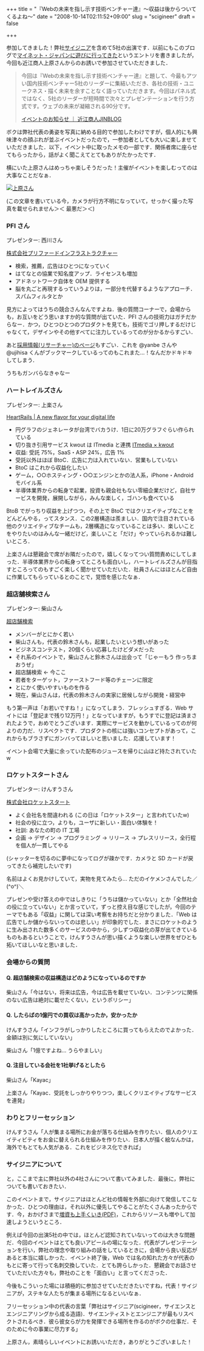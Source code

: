 +++
title = "『Webの未来を指し示す技術ベンチャー達』～収益は後からついてくるよね～"
date = "2008-10-14T02:11:52+09:00"
slug = "scigineer"
draft = false

+++

<p>参加してきました！弊社<a href="http://scigineer.co.jp/" title="サイジニア株式会社">サイジニア</a>を含めて5社の出演です．以前にもこのブログで<a href="http://june29.jp/2008/06/26/mynetjapan/">マイネット・ジャパンに遊びに行ってきた</a>というエントリを書きましたが，今回も近江商人上原さんからのお誘いで参加させていただきました．</p>
<blockquote><p>
今回は『Webの未来を指し示す技術ベンチャー達』と題して、今最もアツい国内技術ベンチャー5社のリーダーに集結いただき、各社の技術・ユニークネス・描く未来を余すことなく語っていただきます。今回はパネル式ではなく、5社のリーダーが短時間で次々とプレゼンテーションを行う方式です。ウェブの未来が凝縮される90分です。</p>
<p><a class="quote" href="http://ceonews.jp/archives/2008/09/web_2.html" title="『Webの未来を指し示す技術ベンチャー達』 ～収益は後からついてくるよね～　：イベントのお知らせ ｜ 近江商人JINBLOG">イベントのお知らせ ｜ 近江商人JINBLOG</a>
</p></blockquote>
<p>ボクは弊社代表の勇姿を写真に納める目的で参加したわけですが，個人的にも興味津々の顔ぶれが並ぶイベントだったので，一参加者としても大いに楽しませていただきました．以下，イベント中に取ったメモの一部です．関係者席に座らせてもらったから，話がよく聞こえてとてもありがたかったです．</p>
<p>横にいた上原さんはめっちゃ楽しそうだった！主催がイベントを楽しむってのは大事なことだなぁ．</p>
<p><a href="http://www.flickr.com/photos/june29/2937702501/" title="上原さん by june29, on Flickr"><img src="http://farm4.static.flickr.com/3222/2937702501_4fda7a0d77.jpg" alt="上原さん" /></a></p>
<p>(この文章を書いている今，カメラが行方不明になっていて，せっかく撮った写真を載せられません＞＜ 最悪だ＞＜)</p>
<h3>PFI さん</h3>
<p>プレゼンター: 西川さん</p>
<p><a href="http://preferred.jp/index.html">株式会社プリファードインフラストラクチャー</a></p>
<ul>
<li>検索，推薦，広告はひとつになっていく</li>
<li>はてなとの協業で知名度アップ．ライセンスも増加</li>
<li>アドネットワーク自体を OEM 提供する</li>
<li>脳を丸ごと再現するっていうよりは，一部分を代替するようなアプローチ．スパムフィルタとか</li>
</ul>
<p>見方によってはうちの競合さんなんですよね．後の質問コーナーで，会場からも，お互いをどう思いますか的な質問が出ていた．PFI さんの技術力はガチだからなー．かつ，ひとつひとつのプロダクトを見ても，技術でゴリ押しするだけじゃなくて，デザインやその他すべてに注力しているってのが分かるからすごい．</p>
<p>あと<a href="http://preferred.jp/adp_research.html">採用情報(リサーチャー)のページ</a>もすごい．これを @yanbe さんや @ujihisa くんがブックマークしているってのもこれまた…！なんだかドキドキしてしまう．</p>
<p>うちもガンバらなきゃなー</p>
<h3>ハートレイルズさん</h3>
<p>プレゼンター: 上楽さん</p>
<p><a href="http://www.heartrails.com/">HeartRails | A new flavor for your digital life</a></p>
<ul>
<li>円グラフのジェネレータが台湾でバカうけ．1日に20万グラフぐらい作られている</li>
<li>切り抜き引用サービス kwout は ITmedia と連携 <a href="http://itmedia.kwout.com/">ITmedia × kwout</a></li>
<li>収益: 受託 75%，SaaS・ASP 24%，広告 1%</li>
<li>受託以外はほぼ BtoC．広告に力は入れていない．営業もしていない</li>
<li>BtoC はこれから収益化したい</li>
<li>ゲーム，○○ホスティング・○○エンジンとかの法人系，iPhone・Android モバイル系</li>
<li>半導体業界からの転身で起業，投資も親会社もない零細企業だけど，自社サービスを開発，展開しながら，みんな楽しく，ゴハンも食べている</li>
</ul>
<p>BtoB でがっちり収益を上げつつ，その上で BtoC ではクリエイティブなことをどんどんやる，ってスタンス．この2層構造は羨ましい．国内で注目されている他のクリエイティブなチームも，2層構造になっていることは多い．楽しいことをやりたいのはみんな一緒だけど，楽しいこと「だけ」やっていられるかは難しいところ．</p>
<p>上楽さんは懇親会で席がお隣だったので，嬉しくなってつい質問責めにしてしまった．半導体業界からの転身ってところも面白いし，ハートレイルズさんが目指すところってのもすごく楽しく聞かせていただいた．社員さんにはほとんど自由に作業してもらっているとのことで，覚悟を感じたなぁ．</p>
<h3>超店舗検索さん</h3>
<p>プレゼンター: 柴山さん</p>
<p><a href="http://mada.am/">超店舗検索</a></p>
<ul>
<li>メンバーがとにかく若い</li>
<li>柴山さんも，代表の鈴木さんも，起業したいという想いがあった</li>
<li>ビジネスコンテスト，20個くらい応募したけどダメだった</li>
<li>それ系のイベントで，柴山さんと鈴木さんは出会って「じゃーもう 作っちまおうぜ」</li>
<li>超店舗検索 ← 今ここ</li>
<li>若者をターゲット，ファーストフード等のチェーンに限定</li>
<li>とにかく使いやすいものを作る</li>
<li>現在，柴山さんは，代表の鈴木さんの実家に居候しながら開発・経営中</li>
</ul>
<p>もう第一声は「お若いですね！」になってしまう．フレッシュすぎる．Web サイトには「登記まで残り12万円！」となっていますが，もうすでに登記は済まされたようで，おめでとうございます．実際にサービスを動かしているってのが何よりの力だ．リスペクトです．プロダクトの核には強いコンセプトがあって，これからもブラさずにガンバってほしいと思いました．応援しています！</p>
<p>イベント会場で大量に余っていた配布のジュースを帰りに山ほど持たされていたw</p>
<h3>ロケットスタートさん</h3>
<p>プレゼンター: けんすうさん</p>
<p><a href="http://rocketstart.jp/">株式会社ロケットスタート</a></p>
<ul>
<li>よく会社名を間違われる (この日は「ロケットスター」と言われていたw)</li>
<li>社会の役に立つ，よりも，ユーザに新しい・面白い体験を！</li>
<li>社訓: あなたの町の IT 工場</li>
<li>企画 → デザイン → プログラミング → リリース → プレスリリース，全行程を個人が一貫してやる</li>
</ul>
<p>(シャッターを切るのに夢中になってログが疎かです．カメラと SD カードが戻ってきたら補完したいです)</p>
<p>名前はよくお見かけしていて，実物を見てみたら… ただのイケメンさんでした／(^o^)＼</p>
<p>プレゼンや受け答えの中ではしきりに「うちは儲かっていない」とか「全然社会の役に立っていない」とか言っていて，ずっと控え目な感じでしたが，今回のテーマでもある「収益」に関しては深い考察をお持ちだと分かりました．「Web は広告でしか儲からないってのは悲しい」が印象的でした．まさにロケットのように生み出された数多くのサービスの中から，少しずつ収益化の芽が出てきているものもあるということで，けんすうさんが思い描くような楽しい世界をぜひとも拓いてほしいなと思いました．</p>
<h3>会場からの質問</h3>
<h4>Q. 超店舗検索の収益構造はどのようになっているのですか</h4>
<p>柴山さん「今はない，将来は広告，今は広告を載せていない．コンテンツに関係のない広告は絶対に載せたくない，というポリシー」</p>
<h4>Q. したらばの1億円での買収は高かったか，安かったか</h4>
<p>けんすうさん「インフラがしっかりしたところに買ってもらえたのでよかった．金額は別に気にしていない」</p>
<p>柴山さん「1億ですよね… うらやましい」</p>
<h4>Q. 注目している会社を1社挙げるとしたら</h4>
<p>柴山さん「Kayac」</p>
<p>上楽さん「Kayac．受託をしっかりやりつつ，楽しくクリエイティブなサービスを連発」</p>
<h3>わりとフリーセッション</h3>
<p>けんすうさん「人が集まる場所にお金が落ちる仕組みを作りたい．個人のクリエイティビティをお金に替えられる仕組みを作りたい．日本人が描く絵なんかは，海外でもとても人気がある．これをビジネス化できれば」</p>
<h3>サイジニアについて</h3>
<p>と，ここまで主に弊社以外の4社さんについて書いてみました．最後に，弊社についても書いておきたい．</p>
<p>このイベントまで，サイジニアはほとんど社の情報を外部に向けて発信してこなかった．ひとつの理由は，それ以外に優先してやることがたくさんあったからです．今，おかげさまで<a href="http://www.deqwas.com/pdf/Scigineer_PressRelease080924.pdf">増資も上手くいき(PDF)</a>，これからリソースも増やして加速しようというところ．</p>
<p>例えば今回の出演5社の中では，ほとんど認知されていないってのは大きな問題だ．今回のイベントはとても良いアピールの場になった．代表がプレゼンテーションを行い，弊社の理念や取り組みの話をしているときに，会場から良い反応があると本当に嬉しかった．イベント終了後，Web では名の知れた方々が代表のもとに寄って行って名刺交換していた．とても誇らしかった．懇親会でお話させていただいた方々も，弊社のことを「面白い」と言ってくださった．</p>
<p>今後もこういった場には積極的に参加させていただきたいですね，代表！サイジニアが，ステキな人たちが集まる場所になるといいなぁ．</p>
<p>フリーセッション中の代表の言葉「弊社はサイジニア(scigineer，サイエンスとエンジニアリングから成る造語)．サイエンティストとエンジニアが最もリスペクトされるべき．彼ら彼女らが力を発揮できる場所を作るのがボクの仕事だ．そのために今の事業に尽力する」</p>
<p>上原さん，素晴らしいイベントにお誘いいただき，ありがとうございました！</p>
